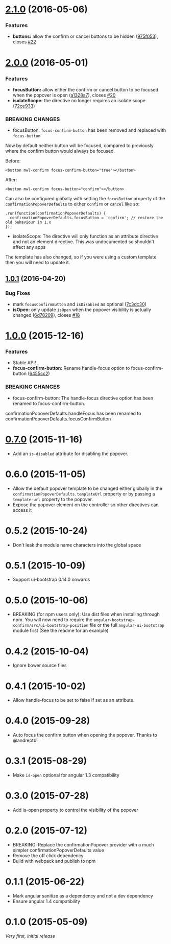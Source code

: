 <a name="2.1.0"></a>
# [2.1.0](https://github.com/mattlewis92/angular-bootstrap-confirm/compare/2.0.0...v2.1.0) (2016-05-06)


### Features

* **buttons:** allow the confirm or cancel buttons to be hidden ([975f053](https://github.com/mattlewis92/angular-bootstrap-confirm/commit/975f053)), closes [#22](https://github.com/mattlewis92/angular-bootstrap-confirm/issues/22)



<a name="2.0.0"></a>
# [2.0.0](https://github.com/mattlewis92/angular-bootstrap-confirm/compare/1.0.1...v2.0.0) (2016-05-01)


### Features

* **focusButton:** allow either the confirm or cancel button to be focused when the popover is open ([a1328a7](https://github.com/mattlewis92/angular-bootstrap-confirm/commit/a1328a7)), closes [#20](https://github.com/mattlewis92/angular-bootstrap-confirm/issues/20)
* **isolateScope:** the directive no longer requires an isolate scope ([72ce933](https://github.com/mattlewis92/angular-bootstrap-confirm/commit/72ce933))


### BREAKING CHANGES

* focusButton: `focus-confirm-button` has been removed and replaced with `focus-button`

Now by default neither button will be focused, compared to previously where the confirm button would always be focused.

Before:
```
<button mwl-confirm focus-confirm-button="true"></button>
```

After:
```
<button mwl-confirm focus-button="confirm"></button>
```

Can also be configured globally with setting the `focusButton` property of the `confirmationPopoverDefaults` to either `confirm` or `cancel` like so:

```
.run(function(confirmationPopoverDefaults) {
  confirmationPopoverDefaults.focusButton = 'confirm'; // restore the old behaviour in 1.x
});
```
* isolateScope: The directive will only function as an attribute directive and not an element
directive. This was undocumented so shouldn't affect any apps

The template has also changed, so if you were using a custom template then you will need to update it.



<a name="1.0.1"></a>
## [1.0.1](https://github.com/mattlewis92/angular-bootstrap-confirm/compare/1.0.0...v1.0.1) (2016-04-20)


### Bug Fixes

* mark `focusConfirmButton` and `isDisabled` as optional ([7c3dc30](https://github.com/mattlewis92/angular-bootstrap-confirm/commit/7c3dc30))
* **isOpen:** only update `isOpen` when the popover visibility is actually changed ([6d78209](https://github.com/mattlewis92/angular-bootstrap-confirm/commit/6d78209)), closes [#18](https://github.com/mattlewis92/angular-bootstrap-confirm/issues/18)



<a name="1.0.0"></a>
# [1.0.0](https://github.com/mattlewis92/angular-bootstrap-confirm/compare/0.7.0...v1.0.0) (2015-12-16)


### Features

* Stable API!
* **focus-confirm-button:** Rename handle-focus option to focus-confirm-button ([6455cc2](https://github.com/mattlewis92/angular-bootstrap-confirm/commit/6455cc2))

### BREAKING CHANGES

* focus-confirm-button: The handle-focus directive option has been renamed to focus-confirm-button.

confirmationPopoverDefaults.handleFocus has been renamed to confirmationPopoverDefaults.focusConfirmButton



<a name="0.7.0"></a>
# [0.7.0](https://github.com/mattlewis92/angular-bootstrap-confirm/compare/0.7.0...v0.6.0) (2015-11-16)
* Add an `is-disabled` attribute for disabling the popover.

# 0.6.0 (2015-11-05)
* Allow the default popover template to be changed either globally in the `confirmationPopoverDefaults.templateUrl` property or by passing a `template-url` property to the popover.
* Expose the popover element on the controller so other directives can access it

# 0.5.2 (2015-10-24)
* Don't leak the module name characters into the global space

# 0.5.1 (2015-10-09)
* Support ui-bootstrap 0.14.0 onwards

# 0.5.0 (2015-10-06)
* BREAKING (for npm users only): Use dist files when installing through npm. You will now need to require the `angular-bootstrap-confirm/src/ui-bootstrap-position` file or the full `angular-ui-bootstrap` module first (See the readme for an example)

# 0.4.2 (2015-10-04)
* Ignore bower source files

# 0.4.1 (2015-10-02)
* Allow handle-focus to be set to false if set as an attribute.

# 0.4.0 (2015-09-28)
* Auto focus the confirm button when opening the popover. Thanks to @andreptb! 

# 0.3.1 (2015-08-29)
* Make `is-open` optional for angular 1.3 compatibility

# 0.3.0 (2015-07-28)
* Add is-open property to control the visibility of the popover

# 0.2.0 (2015-07-12)
* BREAKING: Replace the confirmationPopover provider with a much simpler confirmationPopoverDefaults value
* Remove the off click dependency
* Build with webpack and publish to npm

# 0.1.1 (2015-06-22)
* Mark angular sanitize as a dependency and not a dev dependency
* Ensure angular 1.4 compatibility

# 0.1.0 (2015-05-09)
_Very first, initial release_
